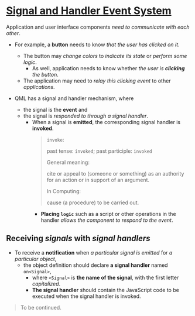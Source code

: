 # [Signal and Handler Event System](https://doc.qt.io/qt-6/qtqml-syntax-signals.html)

Application and user interface components _need to communicate with each other_.

- For example, a **button** needs to know _that the user has clicked on it_. 
  - The button may _change colors_ to _indicate its state_ or _perform some logic_. 
    - As well, application needs to know whether _the user is **clicking** the button_. 
  - The application may need to _relay this clicking event_ to other _applications_.

- QML has a signal and handler mechanism, where 
  - the signal is the **event** and 
  - the signal is _responded to through a signal handler_. 
    - When a signal is **emitted**, the corresponding signal handler is **invoked**. 
      > `invoke`:
      >
      > past tense: `invoked`; past participle: `invoked`
      >
      > General meaning:
      >
      > cite or appeal to (someone or something) as an authority for an action or in support of an argument.
      >
      >
      > In Computing:
      >
      > cause (a procedure) to be carried out.
      - **Placing `logic`** such as a script or other operations in the handler _allows the component to respond to the event_.

## Receiving _signals_ with _signal handlers_

- To receive a **notification** when _a particular signal is emitted_ for _a particular object_, 
  - the object definition should declare **a signal handler** named `on<Signal>`,
    - where `<Signal>` is **the name of the signal**, with the first letter _capitalized_. 
    - **The signal handler** should contain the JavaScript code to be executed when the signal handler is invoked.

> To be continued.
